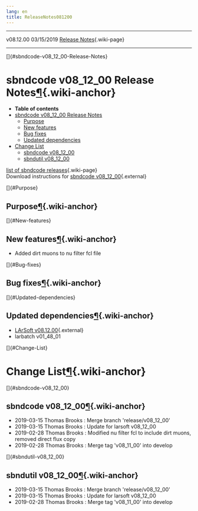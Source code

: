 ```yaml
---
lang: en
title: ReleaseNotes081200
---
```


  ----------- ------------ -- -- ------------------------------------------------------
  v08.12.00   03/15/2019         [Release Notes](ReleaseNotes081200.html){.wiki-page}
  ----------- ------------ -- -- ------------------------------------------------------

[]{#sbndcode-v08_12_00-Release-Notes}

sbndcode v08\_12\_00 Release Notes[¶](#sbndcode-v08_12_00-Release-Notes){.wiki-anchor}
======================================================================================

-   **Table of contents**
-   [sbndcode v08\_12\_00 Release
    Notes](#sbndcode-v08_12_00-Release-Notes)
    -   [Purpose](#Purpose)
    -   [New features](#New-features)
    -   [Bug fixes](#Bug-fixes)
    -   [Updated dependencies](#Updated-dependencies)
-   [Change List](#Change-List)
    -   [sbndcode v08\_12\_00](#sbndcode-v08_12_00)
    -   [sbndutil v08\_12\_00](#sbndutil-v08_12_00)

[list of sbndcode
releases](List_of_SBND_code_releases.html){.wiki-page}\
Download instructions for [sbndcode
v08\_12\_00](http://scisoft.fnal.gov/scisoft/bundles/sbnd/v08_12_00/sbndcode-v08_12_00.html){.external}

[]{#Purpose}

Purpose[¶](#Purpose){.wiki-anchor}
----------------------------------

[]{#New-features}

New features[¶](#New-features){.wiki-anchor}
--------------------------------------------

-   Added dirt muons to nu filter fcl file

[]{#Bug-fixes}

Bug fixes[¶](#Bug-fixes){.wiki-anchor}
--------------------------------------

[]{#Updated-dependencies}

Updated dependencies[¶](#Updated-dependencies){.wiki-anchor}
------------------------------------------------------------

-   [LArSoft
    v08.12.00](https://cdcvs.fnal.gov/redmine/projects/larsoft/wiki/ReleaseNotes081200){.external}
-   larbatch v01\_48\_01

[]{#Change-List}

Change List[¶](#Change-List){.wiki-anchor}
==========================================

[]{#sbndcode-v08_12_00}

sbndcode v08\_12\_00[¶](#sbndcode-v08_12_00){.wiki-anchor}
----------------------------------------------------------

-   2019-03-15 Thomas Brooks : Merge branch \'release/v08\_12\_00\'
-   2019-03-15 Thomas Brooks : Update for larsoft v08\_12\_00
-   2019-02-28 Thomas Brooks : Modified nu filter fcl to include dirt
    muons, removed direct flux copy
-   2019-02-28 Thomas Brooks : Merge tag \'v08\_11\_00\' into develop

[]{#sbndutil-v08_12_00}

sbndutil v08\_12\_00[¶](#sbndutil-v08_12_00){.wiki-anchor}
----------------------------------------------------------

-   2019-03-15 Thomas Brooks : Merge branch \'release/v08\_12\_00\'
-   2019-03-15 Thomas Brooks : Update for larsoft v08\_12\_00
-   2019-02-28 Thomas Brooks : Merge tag \'v08\_11\_00\' into develop

